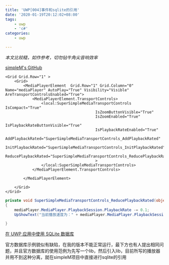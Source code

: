 ```yaml
---
title: 'UWP[004]事件和sqlite的引用'
date: '2020-01-19T20:12:02+08:00'
tags:
    - uwp
    - 'c#'
categories:
    - uwp

---
```




 
*本文比较糙，如作参考，切勿钻牛角尖音响效率*

[simpleM's GitHub](https://github.com/eatmeatball/SimpleM)

```xaml
<Grid Grid.Row="1" >
    <Grid>
        <MediaPlayerElement  Grid.Row="1" Grid.Column="0" Name="mediaPlayer" AutoPlay="True" Visibility="Visible" AreTransportControlsEnabled="True">
            <MediaPlayerElement.TransportControls>
                <local:SuperSimpleMediaTransportControls IsCompact="True"
                                        IsZoomButtonVisible="True"
                                        IsZoomEnabled="True"
                                        IsPlaybackRateButtonVisible="True"
                                        IsPlaybackRateEnabled="True"
                                        AddPlaybackRated="SuperSimpleMediaTransportControls_AddPlaybackRated"
                                        InitPlaybackRated="SuperSimpleMediaTransportControls_InitPlaybackRated"
                                        ReducePlaybackRated="SuperSimpleMediaTransportControls_ReducePlaybackRated"
                                        >
                </local:SuperSimpleMediaTransportControls>
            </MediaPlayerElement.TransportControls>

        </MediaPlayerElement>
        
    </Grid>
</Grid>

```

```cs
private void SuperSimpleMediaTransportControls_ReducePlaybackRated(object sender, EventArgs e)
{
    mediaPlayer.MediaPlayer.PlaybackSession.PlaybackRate -= 0.1;
    UpShowText("当前播放速度为：" + mediaPlayer.MediaPlayer.PlaybackSession.PlaybackRate);

}
```



[在 UWP 应用中使用 SQLite 数据库](https://docs.microsoft.com/zh-cn/windows/uwp/data-access/sqlite-databases)

官方数据库示例貌似有缺陷，在我的版本不能正常运行，最下方也有人提出相同问题，并且官方数据库的使用范例为先写一个lib，然后引入lib，目前所写的播放器并用不到这种分离，就在simpleM项目中直接进行sqlite的引用